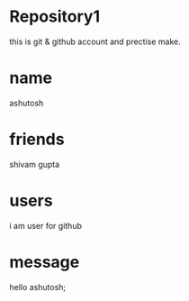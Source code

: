 
# Repository1
this is git &amp; github account and prectise make.
# name 
ashutosh
# friends
shivam gupta
# users 
i am user for github 
# message 
hello ashutosh;




